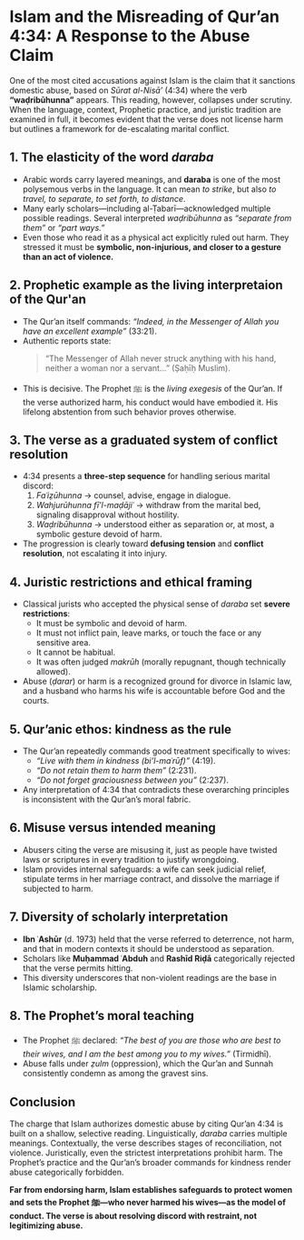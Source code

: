 # Islam and the Misreading of Qur’an 4:34: A Response to the Abuse Claim

One of the most cited accusations against Islam is the claim that it sanctions domestic abuse, based on *Sūrat al-Nisā’* (4:34) where the verb **“waḍribūhunna”** appears. This reading, however, collapses under scrutiny. When the language, context, Prophetic practice, and juristic tradition are examined in full, it becomes evident that the verse does not license harm but outlines a framework for de-escalating marital conflict.

## 1. The elasticity of the word *daraba*
- Arabic words carry layered meanings, and **daraba** is one of the most polysemous verbs in the language. It can mean *to strike*, but also *to travel, to separate, to set forth, to distance*.
- Many early scholars—including al-Ṭabarī—acknowledged multiple possible readings. Several interpreted *waḍribūhunna* as *“separate from them”* or *“part ways.”*
- Even those who read it as a physical act explicitly ruled out harm. They stressed it must be **symbolic, non-injurious, and closer to a gesture than an act of violence.**

## 2. Prophetic example as the living interpretaion of the Qur'an
- The Qur’an itself commands: *“Indeed, in the Messenger of Allah you have an excellent example”* (33:21).
- Authentic reports state:
  > “The Messenger of Allah never struck anything with his hand, neither a woman nor a servant…” (Ṣaḥīḥ Muslim).
- This is decisive. The Prophet ﷺ is the *living exegesis* of the Qur’an. If the verse authorized harm, his conduct would have embodied it. His lifelong abstention from such behavior proves otherwise.

## 3. The verse as a graduated system of conflict resolution
- 4:34 presents a **three-step sequence** for handling serious marital discord:
  1. *Faʿiẓūhunna* → counsel, advise, engage in dialogue.
  2. *Wahjurūhunna fī’l-maḍājiʿ* → withdraw from the marital bed, signaling disapproval without hostility.
  3. *Waḍribūhunna* → understood either as separation or, at most, a symbolic gesture devoid of harm.
- The progression is clearly toward **defusing tension** and **conflict resolution**, not escalating it into injury.

## 4. Juristic restrictions and ethical framing
- Classical jurists who accepted the physical sense of *daraba* set **severe restrictions**:
  - It must be symbolic and devoid of harm.
  - It must not inflict pain, leave marks, or touch the face or any sensitive area.
  - It cannot be habitual.
  - It was often judged *makrūh* (morally repugnant, though technically allowed).
- Abuse (*ḍarar*) or harm is a recognized ground for divorce in Islamic law, and a husband who harms his wife is accountable before God and the courts.

## 5. Qur’anic ethos: kindness as the rule
- The Qur’an repeatedly commands good treatment specifically to wives:
  - *“Live with them in kindness (bi’l-maʿrūf)”* (4:19).
  - *“Do not retain them to harm them”* (2:231).
  - *“Do not forget graciousness between you”* (2:237).
- Any interpretation of 4:34 that contradicts these overarching principles is inconsistent with the Qur’an’s moral fabric.

## 6. Misuse versus intended meaning
- Abusers citing the verse are misusing it, just as people have twisted laws or scriptures in every tradition to justify wrongdoing.
- Islam provides internal safeguards: a wife can seek judicial relief, stipulate terms in her marriage contract, and dissolve the marriage if subjected to harm.

## 7. Diversity of scholarly interpretation
- **Ibn ʿAshūr** (d. 1973) held that the verse referred to deterrence, not harm, and that in modern contexts it should be understood as separation.
- Scholars like **Muḥammad ʿAbduh** and **Rashīd Riḍā** categorically rejected that the verse permits hitting.
- This diversity underscores that non-violent readings are the base in Islamic scholarship.

## 8. The Prophet’s moral teaching
- The Prophet ﷺ declared: *“The best of you are those who are best to their wives, and I am the best among you to my wives.”* (Tirmidhī).
- Abuse falls under *ẓulm* (oppression), which the Qur’an and Sunnah consistently condemn as among the gravest sins.

## Conclusion
The charge that Islam authorizes domestic abuse by citing Qur’an 4:34 is built on a shallow, selective reading. Linguistically, *daraba* carries multiple meanings. Contextually, the verse describes stages of reconciliation, not violence. Juristically, even the strictest interpretations prohibit harm. The Prophet’s practice and the Qur’an’s broader commands for kindness render abuse categorically forbidden.

**Far from endorsing harm, Islam establishes safeguards to protect women and sets the Prophet ﷺ—who never harmed his wives—as the model of conduct. The verse is about resolving discord with restraint, not legitimizing abuse.**

